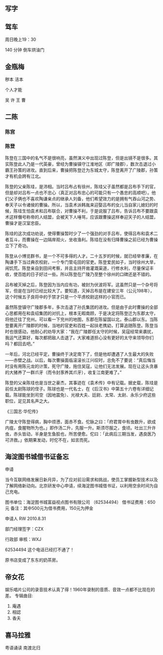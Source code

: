 ## 写字

## 驾车

周日晚上19：30

140 分钟
倒车烘油门

## 金瓶梅

秽本 洁本

个人才能

吴 许
王 曹

## 二陈 

### 陈宫 

### 陈登

陈登在三国中的名气不是很响亮，虽然演义中出现过陈登，但是出镜不是很多。其实陈登此人乃是一代英豪，曾经为曹操镇守江淮地区（即广陵郡），数次击退过小霸王孙策的进攻。直到后来，曹操把陈登迁为东城太守，陈登离开了广陵郡，孙策才有机会跨有江北。

陈登的父亲陈珪，是沛相。当时吕布占有徐州，陈珪父子虽然都是吕布手下的官，但是却对吕布一点也不忠心（真正对吕布忠心的可能只有一个愚忠的高顺吧）。他们父子俩也不喜欢陶谦亲点的继承人刘备，他们希望效力的是拥有气吞山河之势、奉天子以令诸侯的曹操。所以，当袁术派韩胤来迎娶吕布的女儿当自家儿媳妇的时候，陈珪生怕袁术和吕布联合，对曹操不利，于是说服了吕布，告诉吕布不要跟袁术这样僭号称帝的人结盟，会被天下人唾骂，应该跟曹操这样奉迎天子的人结盟，曹操才是汉室忠臣。 

陈珪的这次成功劝说，使得曹操暂时少了一个强劲的对手吕布，使得吕布和袁术二者互斗，而曹操在一边隔岸观火，坐收渔利。陈珪在没有归降曹操之前已经为曹操立下了奇功。 

陈登从小博览群书，是一个不可多得的人才。二十五岁的时候，就已经举孝廉，在陶谦手下当过典农校尉，一个专门管屯田的官吏。陈登爱民如子，当时徐州大旱，闹饥荒。陈登亲自到田间考察，并且主持开凿灌溉渠道，行修水利，尽量保证丰收，使百姓的日子好过一些。所以陈登在广陵乃至整个徐州的口碑还是不错的。

吕布被灭掉之后，陈登因为当内应有功，被封为伏波将军。这虽然只是一个杂号将军，但是在当时已经比较大了。要知道，灭掉吕布是在建安三年（公元198年），这个时候五子良将中的于禁才只是一个平虏校尉这样的小官而已。

虽然陈登镇守广陵郡多年，多次击退了孙氏集团的进攻。但是由于此时曹操的全部心思都用在和袁绍集团的对抗上，根本无暇南顾，于是决定将陈登迁为东郡太守，将他迁往了兖州。可以看一下兖州的地图，东郡在陈留国以北，泰山郡以东。当陈登要离开广陵郡的时候，当地的官吏和百姓一起扶老携幼，打算追随陈登。陈登当时也很感动，他耐心的劝导大家：“我在广陵郡任太守的时候，吴寇经常来袭扰，我运气还算好，每次都把敌人击退了。大家难道担心没有更好的太守来领导你们吗？都回去吧。” 

一年后，河北已经平定，曹操终于决定南下了，但是他却遭遇了人生最大的失败——赤壁之战。以后，每次曹操面临滚滚长江兴叹时，总免不了要说：“真后悔当时没有用陈元龙的计策，死守广陵，拖住吴寇，让他们无法发展。现在让这头贪暴的大猪养了一群爪牙（而令封豕养其爪牙），收复江南更难了。” 

陈登的父亲陈珪也是当世之豪杰，其事迹在《袁术传》中有记载。据史载，陈珪是前任太尉陈球的侄子。陈球也是一代名士，在《后汉书》中第五十六卷有详细记载。陈球能坐到司空（因地震免）、光禄大夫、廷尉、太常、太尉、永乐少府这些职位，足见其名声之大。

《三国志·华佗传》

广陵太守陈登得病，胸中烦懑，面赤不食。佗脉之曰：「府君胃中有虫数升，欲成内疽，食腥物所为也。」即作汤二升，先服一升。斯须尽服之，食顷。吐出三升许虫，赤头皆动，半身是生鱼脍也，所苦便愈。佗曰：「此病后三期当发，遇良医乃可济救。」依期果发动，时佗不在，如言而死。

## 海淀图书城借书证备忘

申请

当今互联网络发展日新月异，为了应对前沿需求和挑战，使员工掌握新型技术以及了解网络新动向。北京研发中心申请，续海淀图书城借书证，以利用空余时间为自己充电。

图书单位：海淀图书城富益视点图书有限公司 （62534494）
借书证费用：650元 备注：其中500元为借书费用，150元为押金

申请人 RW
2010.8.31

部门经理签字：CZX

行政部 审核：WXJ

62534494 这个电话已经打不通了！

原书店变成了东东的奶茶房。

## 帝女花

娱乐唱片公司的录音技术认真了得！1960年录制的音质、音效一点都不比现在的差。 
专辑曲目: 

1. 庵遇
2. 相認
3. 香夭

## 喜马拉雅

粤语诵读
南渡北归
